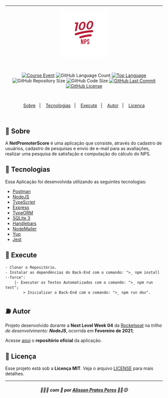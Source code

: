 ___
<p align="center">
    <img src="github/netpromoterscore_logo.svg" width="30%"/>
</p>
    </br>
<p align="center">
    <a href="https://www.rocketseat.com.br/nlw" target="_blank"><img alt="Course Event" src="https://img.shields.io/badge/next%20level-week%2004-%23BB1433"/></a>
        <img alt="GitHub Language Count" src="https://img.shields.io/github/languages/count/alissonpratesperes/netpromoterscore?color=BB1433"/>
    <a href="https://github.com/alissonpratesperes/netpromoterscore/search?l=typescript" target="_blank"><img alt="Top Language" src="https://img.shields.io/github/languages/top/alissonpratesperes/netpromoterscore?color=BB1433"/></a>    
        <img alt="GitHub Repository Size" src="https://img.shields.io/github/repo-size/alissonpratesperes/netpromoterscore?color=BB1433"/>
        <img alt="GitHub Code Size" src="https://img.shields.io/github/languages/code-size/alissonpratesperes/netpromoterscore?color=BB1433"/>
    <a href="https://github.com/alissonpratesperes/netpromoterscore/commits/main" target="_blank"><img alt="GitHub Last Commit" src="https://img.shields.io/github/last-commit/alissonpratesperes/netpromoterscore?color=BB1433"/></a>
    <a href ="https://github.com/alissonpratesperes/netpromoterscore/blob/main/LICENSE" target="_blank"><img alt="GitHub License" src="https://img.shields.io/badge/license-MIT-BB1433"/>
</p>
    </br>
<p align="center">
    <a href="#dart-sobre">Sobre</a>&nbsp;&nbsp;&nbsp;|&nbsp;&nbsp;&nbsp;
    <a href="#battery-tecnologias">Tecnologias</a>&nbsp;&nbsp;&nbsp;|&nbsp;&nbsp;&nbsp;
    <a href="#electric_plug-execute">Execute</a>&nbsp;&nbsp;&nbsp;|&nbsp;&nbsp;&nbsp;
    <a href="#fuelpump-autor">Autor</a>&nbsp;&nbsp;&nbsp;|&nbsp;&nbsp;&nbsp;
    <a href="#memo-licença">Licença</a>
</p>
    </br>

## :dart: Sobre
A **NetPromoterScore** é uma aplicação que consiste, através do cadastro de usuários, cadastro de pesquisas e envio de e-mail para as avaliações, realizar uma pesquisa de satisfação e computação do cálculo do NPS.

## :battery: Tecnologias
Essa Aplicação foi desenvolvida utilizando as seguintes tecnologias:

- <a href="https://web.postman.co/">Postman</a>
- <a href="https://nodejs.org/">NodeJS</a>
- <a href="https://www.typescriptlang.org/">TypeScript</a>
- <a href="https://expressjs.com/">Express</a>
- <a href="https://typeorm.io/">TypeORM</a>
- <a href="https://sqlite.org/">SQLite 3</a>
- <a href="https://handlebarsjs.com/">Handlebars</a>
- <a href="https://nodemailer.com/">NodeMailer</a>
- <a href="https://github.com/jquense/yup">Yup</a>
- <a href="https://jestjs.io/">Jest</a>

## :electric_plug: Execute

    - Clonar o Repositório.
    - Instalar as dependências do Back-End com o comando: ">_ npm install --force":
        |- Executar os Testes Automatizados com o comando: ">_ npm run test";
            > Inicializar o Back-End com o comando: ">_ npm run dev".

## :fuelpump: Autor
Projeto desenvolvido durante a **Next Level Week 04** da <a href="https://rocketseat.com.br/">Rocketseat</a> na *trilha de desenvolvimento: **NodeJS***, ocorrida em **Fevereiro de 2021**;

Acesse <a href="https://github.com/rocketseat-education/nlw-04-nodejs/">aqui</a> o **repositório oficial** da aplicação.

## :memo: Licença
Esse projeto está sob a **Licença MIT**. Veja o arquivo [LICENSE](https://github.com/alissonpratesperes/netpromoterscore/blob/main/LICENSE) para mais detalhes.

___

<h5 align="center">👨🏻‍💻&nbsp;com&nbsp;💜&nbsp;por&nbsp;<a href="https://github.com/alissonpratesperes">Alisson Prates Peres</a>&nbsp;✌🏻😗</h5>